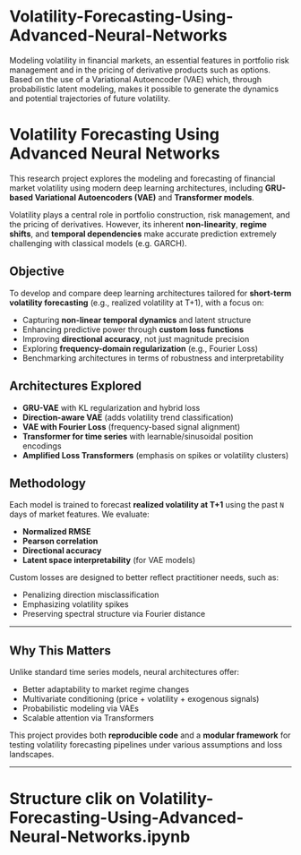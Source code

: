# Volatility-Forecasting-Using-Advanced-Neural-Networks

Modeling volatility in financial markets, an essential features in portfolio risk management and in the pricing of derivative products such as options. Based on the use of a Variational Autoencoder (VAE) which, through probabilistic latent modeling, makes it possible to generate the dynamics and potential trajectories of future volatility.


# Volatility Forecasting Using Advanced Neural Networks

This research project explores the modeling and forecasting of financial market volatility using modern deep learning architectures, including **GRU-based Variational Autoencoders (VAE)** and **Transformer models**.

Volatility plays a central role in portfolio construction, risk management, and the pricing of derivatives. However, its inherent **non-linearity**, **regime shifts**, and **temporal dependencies** make accurate prediction extremely challenging with classical models (e.g. GARCH).

##  Objective

To develop and compare deep learning architectures tailored for **short-term volatility forecasting** (e.g., realized volatility at T+1), with a focus on:

- Capturing **non-linear temporal dynamics** and latent structure
- Enhancing predictive power through **custom loss functions**
- Improving **directional accuracy**, not just magnitude precision
- Exploring **frequency-domain regularization** (e.g., Fourier Loss)
- Benchmarking architectures in terms of robustness and interpretability

## Architectures Explored

- **GRU-VAE** with KL regularization and hybrid loss
- **Direction-aware VAE** (adds volatility trend classification)
- **VAE with Fourier Loss** (frequency-based signal alignment)
- **Transformer for time series** with learnable/sinusoidal position encodings
- **Amplified Loss Transformers** (emphasis on spikes or volatility clusters)

##  Methodology

Each model is trained to forecast **realized volatility at T+1** using the past `N` days of market features. We evaluate:

- **Normalized RMSE**
- **Pearson correlation**
- **Directional accuracy**
- **Latent space interpretability** (for VAE models)

Custom losses are designed to better reflect practitioner needs, such as:

- Penalizing direction misclassification
- Emphasizing volatility spikes
- Preserving spectral structure via Fourier distance

---

## Why This Matters

Unlike standard time series models, neural architectures offer:

- Better adaptability to market regime changes
- Multivariate conditioning (price + volatility + exogenous signals)
- Probabilistic modeling via VAEs
- Scalable attention via Transformers

This project provides both **reproducible code** and a **modular framework** for testing volatility forecasting pipelines under various assumptions and loss landscapes.

---

# Structure clik on Volatility-Forecasting-Using-Advanced-Neural-Networks.ipynb

